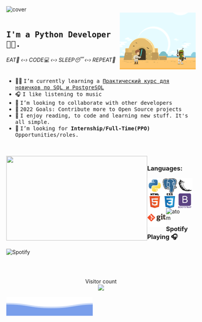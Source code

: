 <img src="https://user-images.githubusercontent.com/49686277/109705521-4e6b1300-7bb1-11eb-8380-48681240721a.png" alt="cover" />


<div>
<img align="right" src="https://github.com/amandewatnitrr/amandewatnitrr/blob/main/terminal.gif" width="40%"/>
  <br>
	
## <samp> I'm a Python Developer👨‍💻. </samp></h4></p>
###### EAT🥣 ‹-› CODE💻 ‹-› SLEEP😴 ‹-› REPEAT🔁  

- 🧙‍♂️ <samp>I’m currently learning a [Практический курс для новичков по SQL и PostgreSQL][udemy]
- 🎧 <samp><samp><samp>I like listening to music
- 🔎 <samp><samp>I’m looking to collaborate with other developers
- 🏁 <samp>2022 Goals: Contribute more to Open Source projects
- 💯 <samp>I enjoy reading, to code and learning new stuff. It's all simple.
- 💼 <samp>I’m looking for **Internship/Full-Time(PPO)** Opportunities/roles.


<br>
<br>

<img align="left" src="https://www.mygo.ge/uploads/blog/1584023795.jpg" height='225' width='375'/> 


### Languages:

<img align="left" src="https://raw.githubusercontent.com/devicons/devicon/master/icons/python/python-original.svg" alt="python" width="40" height="40"/>
<img align="left" src="https://raw.githubusercontent.com/devicons/devicon/master/icons/postgresql/postgresql-original.svg" width="40" height="40"/> 
<img align="left" src="https://raw.githubusercontent.com/devicons/devicon/master/icons/flask/flask-original.svg" alt="c" width="40" height="40"/>
<img align="left" src="https://raw.githubusercontent.com/devicons/devicon/master/icons/html5/html5-original-wordmark.svg" alt="html5" width="40" height="40"/> 
<img align="left" src="https://raw.githubusercontent.com/devicons/devicon/master/icons/css3/css3-original-wordmark.svg" alt="css3" width="40" height="40"/> 
<img align="left" src="https://raw.githubusercontent.com/devicons/devicon/master/icons/bootstrap/bootstrap-plain-wordmark.svg" width="40" height="40"/>
<img align="left" src="https://raw.githubusercontent.com/devicons/devicon/master/icons/git/git-original-wordmark.svg" alt="react" width="50" height="50"/>

<br> 
<br> 
 

<img align="left" src="https://user-images.githubusercontent.com/49686277/95672956-63271a00-0bc2-11eb-9cd2-1c7afab7efe7.png" alt="atom" width="40" height="40"/>


<br>
<br>
<br>
<br>
	
<!-- Spotify -->
### Spotify Playing 🎧

![Spotify](https://spotify-recently-played-readme.vercel.app/api?user=lyc5820s2tgyaacnm646qlk8h)

<br>  

##
<p align="center"> 
  Visitor count<br>
  <img src="https://profile-counter.glitch.me/lenargasimov/count.svg" />
</p>
  
![](https://github.com/amandewatnitrr/amandewatnitrr/blob/main/imgs/bottom_header.svg)




[udemy]: https://www.udemy.com/course/bestpostgres/
[twitter]: https://twitter.com/lenargasimov/
[linkedin]: https://www.linkedin.com/in/lenargasimov/
[yahoo]: mailto:lenargasimov@yahoo.com
[buymeacoffee]: https://www.buymeacoffee.com/lenargasimov
[spotify]: https://open.spotify.com/playlist/3dFTeqPpqOTZ8nxqvKd6O2?si=dc4be5da32ed4c65
